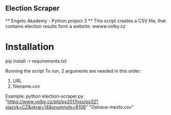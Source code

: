## Election Scraper

** Engeto Akademy - Python project 3 **
This script creates a CSV file, that contains election results form a website: wwww.volby.cz

# Installation

pip install -r requirements.txt


Running the script
To run, 2 arguments are needed in this order:
1. URL
2. filename.csv

Example:
python election-scraper.py "https://www.volby.cz/pls/ps2017nss/ps32?xjazyk=CZ&xkraj=14&xnumnuts=8106" "Ostrava-mesto.csv"

